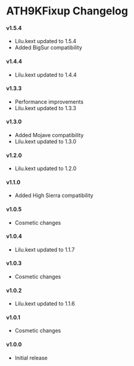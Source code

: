 ATH9KFixup Changelog
====================

#### v1.5.4
- Lilu.kext updated to 1.5.4
- Added BigSur compatibility

#### v1.4.4
- Lilu.kext updated to 1.4.4

#### v1.3.3
- Performance improvements
- Lilu.kext updated to 1.3.3

#### v1.3.0
- Added Mojave compatibility
- Lilu.kext updated to 1.3.0

#### v1.2.0
- Lilu.kext updated to 1.2.0

#### v1.1.0
- Added High Sierra compatibility

#### v1.0.5
- Cosmetic changes

#### v1.0.4
- Lilu.kext updated to 1.1.7

#### v1.0.3
- Cosmetic changes

#### v1.0.2
- Lilu.kext updated to 1.1.6

#### v1.0.1
- Cosmetic changes

#### v1.0.0
- Initial release
